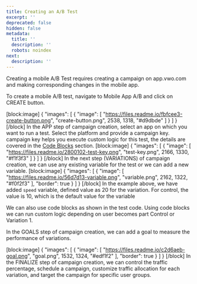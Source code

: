 ```yaml
---
title: Creating an A/B Test
excerpt: ''
deprecated: false
hidden: false
metadata:
  title: ''
  description: ''
  robots: noindex
next:
  description: ''
---
```

Creating a mobile A/B Test requires creating a campaign on app.vwo.com and making corresponding changes in the mobile app.

To create a mobile A/B test, navigate to Mobile App A/B and click on CREATE button.

[block:image]
{
  "images": [
    {
      "image": [
        "https://files.readme.io/fbfcee3-create-button.png",
        "create-button.png",
        2538,
        1318,
        "#d9dbde"
      ]
    }
  ]
}
[/block]
In the APP step of campaign creation, select an app on which you want to run a test.
Select the platform and provide a campaign key.
campaign key helps you execute custom logic for this test, the details are covered in the [Code Blocks](ref:code-blocks) section.
[block:image]
{
  "images": [
    {
      "image": [
        "https://files.readme.io/2800102-test-key.png",
        "test-key.png",
        2166,
        1330,
        "#f1f3f3"
      ]
    }
  ]
}
[/block]
In the next step (VARIATIONS) of campaign creation, we can use any existing variable for the test or we can add a new variable.
[block:image]
{
  "images": [
    {
      "image": [
        "https://files.readme.io/56d7d13-variable.png",
        "variable.png",
        2162,
        1322,
        "#f0f2f3"
      ],
      "border": true
    }
  ]
}
[/block]
In the example above, we have added ```speed``` variable, defined value as 20 for the variation.
For control, the value is 10, which is the default value for the variable

We can also use code blocks as shown in the test code. Using code blocks we can run custom logic depending on user becomes part Control or Variation 1.

In the GOALS step of campaign creation, we can add a goal to measure the performance of variations.

[block:image]
{
  "images": [
    {
      "image": [
        "https://files.readme.io/c2d6aeb-goal.png",
        "goal.png",
        1532,
        1324,
        "#edf1f2"
      ],
      "border": true
    }
  ]
}
[/block]
In the FINALIZE step of campaign creation, we can control the traffic percentage, schedule a campaign, customize traffic allocation for each variation, and target the campaign for specific user groups.
